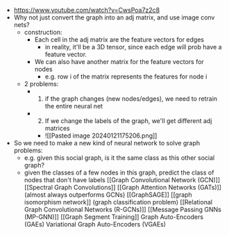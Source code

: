 - https://www.youtube.com/watch?v=CwsPoa7z2c8
- Why not just convert the graph into an adj matrix, and use image conv nets?
	- construction:
		- Each cell in the adj matrix are the feature vectors for edges
			- in reality, it'll be a 3D tensor, since each edge will prob have a feature vector.
		- We can also have another matrix for the feature vectors for nodes
			- e.g. row i of the matrix represents the features for node i
	- 2 problems:
		- 1) if the graph changes (new nodes/edges), we need to retrain the entire neural net
		- 2) If we change the labels of the graph, we'll get different adj matrices
			- ![[Pasted image 20240121175206.png]]
- So we need to make a new kind of neural network to solve graph problems:
	- e.g. given this social graph, is it the same class as this other social graph?
	- given the classes of a few nodes in this graph, predict the class of nodes that don't have labels
[[Graph Convolutional Network (GCN)]]
	[[Spectral Graph Convolutions]]
[[Graph Attention Networks (GATs)]] (almost always outperforms GCNs)
[[GraphSAGE]]
[[graph isomorphism network]] (graph classification problem)
[[Relational Graph Convolutional Networks (R-GCNs)]]
[[Message Passing GNNs (MP-GNN)]]
[[Graph Segment Training]]
Graph Auto-Encoders (GAEs)
Variational Graph Auto-Encoders (VGAEs)